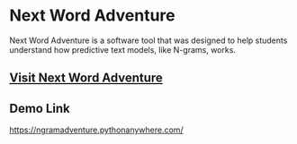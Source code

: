 # Next Word Adventure
Next Word Adventure is a software tool that was designed to help students understand how predictive text models, like N-grams, works. 

## [Visit Next Word Adventure](https://ngramadventure.pythonanywhere.com/)
## Demo Link
https://ngramadventure.pythonanywhere.com/

